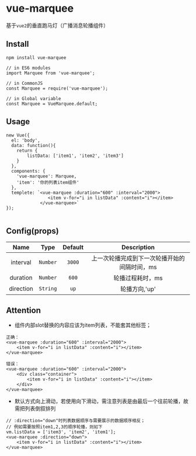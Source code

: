 # vue-marquee

基于`vue2`的垂直跑马灯（广播消息轮播组件）


## Install

```npm install vue-marquee```

```
// in ES6 modules
import Marquee from 'vue-marquee';

// in CommonJS
const Marquee = require('vue-marquee');

// in Global variable
const Marquee = VueMarquee.default;  

```


## Usage

```
new Vue({
  el: 'body',
  data: function(){
  	return {
  		listData: ['item1', 'item2', 'item3']
  	}
  },
  components: {
    'vue-marquee': Marquee,
    'item': '你的列表item组件'
  },
  templete: `<vue-marquee :duration="600" :interval="2000">
				<item v-for="i in listData" :content="i"></item>
			 </vue-marquee>`
});


```

## Config(props)
  
| Name          | Type          | Default  | Description |
|:-------------:|:-------------:|:--------:|:-----------:|
| interval     | `Number`  | `3000` | 上一次轮播完成到下一次轮播开始的间隔时间，ms |
| duration     | `Number`| `600`| 轮播过程耗时，ms |
| direction | `String` | `up`| 轮播方向,'up' || 'down' |

## Attention
* 组件内部slot替换的内容应该为item列表，不能套其他标签；
    
```
正确：
<vue-marquee :duration="600" :interval="2000">
	<item v-for="i in listData" :content="i"></item>
</vue-marquee>
  
错误：
<vue-marquee :duration="600" :interval="2000">
	<div class="container">
		<item v-for="i in listData" :content="i"></item>
	</div>
</vue-marquee>
```

* 默认方式向上滑动，若使用向下滑动，需注意列表是由最后一个往前轮播，故需把列表倒叙排列
  
```
// :direction="down"时列表数据顺序与需要展示的数据顺序相反；
// 例如需要按照item1,2,3的顺序轮播，则如下
vm.listData = ['item3', 'item2', 'item1'];
<vue-marquee :direction="down">
	<item v-for="i in listData" :content="i"></item>
</vue-marquee>
``` 